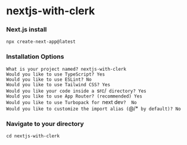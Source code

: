 # nextjs-with-clerk

### Next.js install
`npx create-next-app@latest`

### Installation Options
`What is your project named? nextjs-with-clerk`  
`Would you like to use TypeScript? Yes`  
`Would you like to use ESLint? No `  
`Would you like to use Tailwind CSS? Yes`  
`Would you like your code inside a `src/` directory? Yes`  
`Would you like to use App Router? (recommended) Yes`  
`Would you like to use Turbopack for `next dev`?  No`  
`Would you like to customize the import alias (`@/*` by default)? No`

### Navigate to your directory
`cd nextjs-with-clerk`
